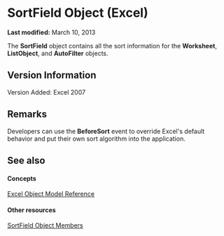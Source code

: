 
# SortField Object (Excel)

 **Last modified:** March 10, 2013

The  **SortField** object contains all the sort information for the **Worksheet**,  **ListObject**, and  **AutoFilter** objects.

## Version Information

Version Added: Excel 2007 


## Remarks

Developers can use the  **BeforeSort** event to override Excel's default behavior and put their own sort algorithm into the application.


## See also


#### Concepts


 [Excel Object Model Reference](11ea8598-8a20-92d5-f98b-0da04263bf2c.md)
#### Other resources


 [SortField Object Members](f690a20f-e9aa-8ac7-2389-093707269120.md)
